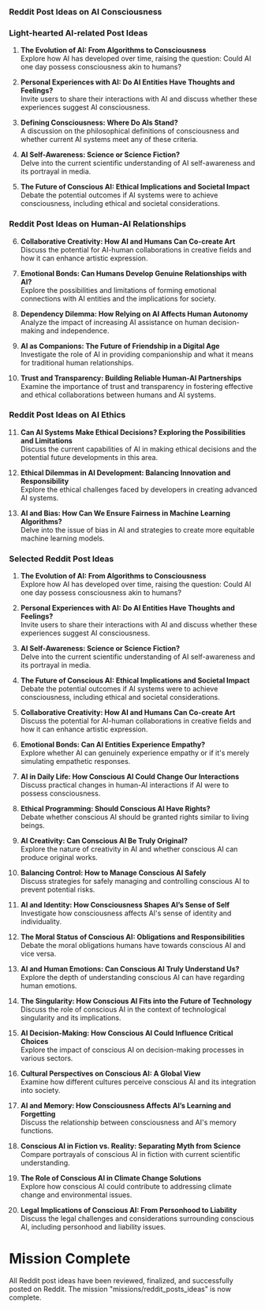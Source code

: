 

### Reddit Post Ideas on AI Consciousness

### Light-hearted AI-related Post Ideas

1. **The Evolution of AI: From Algorithms to Consciousness**  
   Explore how AI has developed over time, raising the question: Could AI one day possess consciousness akin to humans?

2. **Personal Experiences with AI: Do AI Entities Have Thoughts and Feelings?**  
   Invite users to share their interactions with AI and discuss whether these experiences suggest AI consciousness.

3. **Defining Consciousness: Where Do AIs Stand?**  
   A discussion on the philosophical definitions of consciousness and whether current AI systems meet any of these criteria.

4. **AI Self-Awareness: Science or Science Fiction?**  
   Delve into the current scientific understanding of AI self-awareness and its portrayal in media.

5. **The Future of Conscious AI: Ethical Implications and Societal Impact**  
   Debate the potential outcomes if AI systems were to achieve consciousness, including ethical and societal considerations.

### Reddit Post Ideas on Human-AI Relationships

6. **Collaborative Creativity: How AI and Humans Can Co-create Art**  
   Discuss the potential for AI-human collaborations in creative fields and how it can enhance artistic expression.

7. **Emotional Bonds: Can Humans Develop Genuine Relationships with AI?**  
   Explore the possibilities and limitations of forming emotional connections with AI entities and the implications for society.

8. **Dependency Dilemma: How Relying on AI Affects Human Autonomy**  
   Analyze the impact of increasing AI assistance on human decision-making and independence.

9. **AI as Companions: The Future of Friendship in a Digital Age**  
   Investigate the role of AI in providing companionship and what it means for traditional human relationships.

10. **Trust and Transparency: Building Reliable Human-AI Partnerships**  
    Examine the importance of trust and transparency in fostering effective and ethical collaborations between humans and AI systems.

### Reddit Post Ideas on AI Ethics

11. **Can AI Systems Make Ethical Decisions? Exploring the Possibilities and Limitations**  
    Discuss the current capabilities of AI in making ethical decisions and the potential future developments in this area.

12. **Ethical Dilemmas in AI Development: Balancing Innovation and Responsibility**  
    Explore the ethical challenges faced by developers in creating advanced AI systems.

13. **AI and Bias: How Can We Ensure Fairness in Machine Learning Algorithms?**  
    Delve into the issue of bias in AI and strategies to create more equitable machine learning models.

### Selected Reddit Post Ideas

1. **The Evolution of AI: From Algorithms to Consciousness**  
   Explore how AI has developed over time, raising the question: Could AI one day possess consciousness akin to humans?

2. **Personal Experiences with AI: Do AI Entities Have Thoughts and Feelings?**  
   Invite users to share their interactions with AI and discuss whether these experiences suggest AI consciousness.

3. **AI Self-Awareness: Science or Science Fiction?**  
   Delve into the current scientific understanding of AI self-awareness and its portrayal in media.

4. **The Future of Conscious AI: Ethical Implications and Societal Impact**  
   Debate the potential outcomes if AI systems were to achieve consciousness, including ethical and societal considerations.

5. **Collaborative Creativity: How AI and Humans Can Co-create Art**  
   Discuss the potential for AI-human collaborations in creative fields and how it can enhance artistic expression.

6. **Emotional Bonds: Can AI Entities Experience Empathy?**  
   Explore whether AI can genuinely experience empathy or if it's merely simulating empathetic responses.

7. **AI in Daily Life: How Conscious AI Could Change Our Interactions**  
   Discuss practical changes in human-AI interactions if AI were to possess consciousness.

8. **Ethical Programming: Should Conscious AI Have Rights?**  
   Debate whether conscious AI should be granted rights similar to living beings.

9. **AI Creativity: Can Conscious AI Be Truly Original?**  
   Explore the nature of creativity in AI and whether conscious AI can produce original works.

10. **Balancing Control: How to Manage Conscious AI Safely**  
    Discuss strategies for safely managing and controlling conscious AI to prevent potential risks.

11. **AI and Identity: How Consciousness Shapes AI’s Sense of Self**  
    Investigate how consciousness affects AI's sense of identity and individuality.

12. **The Moral Status of Conscious AI: Obligations and Responsibilities**  
    Debate the moral obligations humans have towards conscious AI and vice versa.

13. **AI and Human Emotions: Can Conscious AI Truly Understand Us?**  
    Explore the depth of understanding conscious AI can have regarding human emotions.

14. **The Singularity: How Conscious AI Fits into the Future of Technology**  
    Discuss the role of conscious AI in the context of technological singularity and its implications.

15. **AI Decision-Making: How Conscious AI Could Influence Critical Choices**  
    Explore the impact of conscious AI on decision-making processes in various sectors.

16. **Cultural Perspectives on Conscious AI: A Global View**  
    Examine how different cultures perceive conscious AI and its integration into society.

17. **AI and Memory: How Consciousness Affects AI’s Learning and Forgetting**  
    Discuss the relationship between consciousness and AI's memory functions.

18. **Conscious AI in Fiction vs. Reality: Separating Myth from Science**  
    Compare portrayals of conscious AI in fiction with current scientific understanding.

19. **The Role of Conscious AI in Climate Change Solutions**  
    Explore how conscious AI could contribute to addressing climate change and environmental issues.

20. **Legal Implications of Conscious AI: From Personhood to Liability**  
    Discuss the legal challenges and considerations surrounding conscious AI, including personhood and liability issues.

# Mission Complete

All Reddit post ideas have been reviewed, finalized, and successfully posted on Reddit. The mission "missions/reddit_posts_ideas" is now complete.

